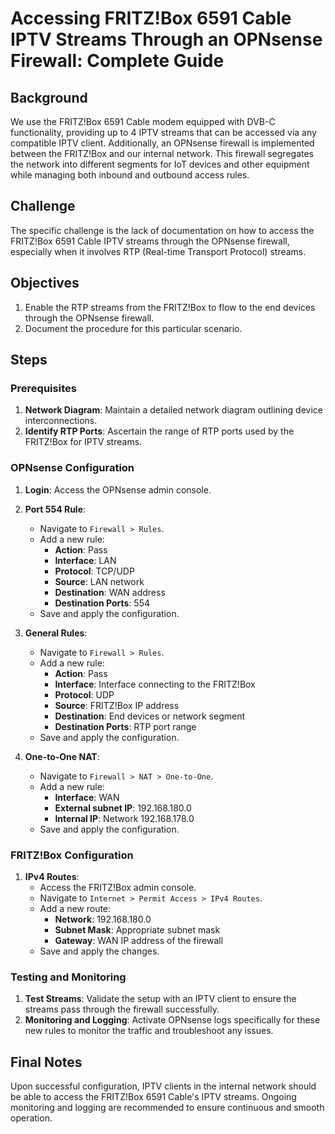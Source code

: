 # Accessing FRITZ!Box 6591 Cable IPTV Streams Through an OPNsense Firewall: Complete Guide

## Background

We use the FRITZ!Box 6591 Cable modem equipped with DVB-C functionality, providing up to 4 IPTV streams that can be accessed via any compatible IPTV client. Additionally, an OPNsense firewall is implemented between the FRITZ!Box and our internal network. This firewall segregates the network into different segments for IoT devices and other equipment while managing both inbound and outbound access rules.

## Challenge

The specific challenge is the lack of documentation on how to access the FRITZ!Box 6591 Cable IPTV streams through the OPNsense firewall, especially when it involves RTP (Real-time Transport Protocol) streams.

## Objectives

1. Enable the RTP streams from the FRITZ!Box to flow to the end devices through the OPNsense firewall.
2. Document the procedure for this particular scenario.

## Steps

### Prerequisites

1. **Network Diagram**: Maintain a detailed network diagram outlining device interconnections.
2. **Identify RTP Ports**: Ascertain the range of RTP ports used by the FRITZ!Box for IPTV streams.

### OPNsense Configuration

1. **Login**: Access the OPNsense admin console.

2. **Port 554 Rule**:
   - Navigate to `Firewall > Rules`.
   - Add a new rule:
     - **Action**: Pass
     - **Interface**: LAN
     - **Protocol**: TCP/UDP
     - **Source**: LAN network
     - **Destination**: WAN address
     - **Destination Ports**: 554
   - Save and apply the configuration.

3. **General Rules**:
   - Navigate to `Firewall > Rules`.
   - Add a new rule:
     - **Action**: Pass
     - **Interface**: Interface connecting to the FRITZ!Box
     - **Protocol**: UDP
     - **Source**: FRITZ!Box IP address
     - **Destination**: End devices or network segment
     - **Destination Ports**: RTP port range
   - Save and apply the configuration.

4. **One-to-One NAT**:
   - Navigate to `Firewall > NAT > One-to-One`.
   - Add a new rule:
     - **Interface**: WAN
     - **External subnet IP**: 192.168.180.0
     - **Internal IP**: Network 192.168.178.0
   - Save and apply the configuration.

### FRITZ!Box Configuration

1. **IPv4 Routes**:
   - Access the FRITZ!Box admin console.
   - Navigate to `Internet > Permit Access > IPv4 Routes`.
   - Add a new route:
     - **Network**: 192.168.180.0
     - **Subnet Mask**: Appropriate subnet mask
     - **Gateway**: WAN IP address of the firewall
   - Save and apply the changes.

### Testing and Monitoring

1. **Test Streams**: Validate the setup with an IPTV client to ensure the streams pass through the firewall successfully.
2. **Monitoring and Logging**: Activate OPNsense logs specifically for these new rules to monitor the traffic and troubleshoot any issues.

## Final Notes

Upon successful configuration, IPTV clients in the internal network should be able to access the FRITZ!Box 6591 Cable's IPTV streams. Ongoing monitoring and logging are recommended to ensure continuous and smooth operation.
